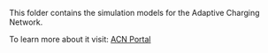 This folder contains the simulation models for the Adaptive Charging Network.

To learn more about it visit: [ACN Portal](https://ev.caltech.edu/index)
